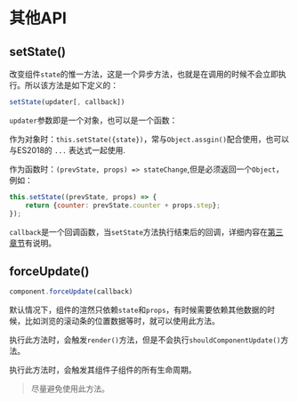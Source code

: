# 其他API

## setState()

改变组件`state`的惟一方法，这是一个异步方法，也就是在调用的时候不会立即执行。所以该方法是如下定义的：

```js
setState(updater[, callback])
```

`updater`参数即是一个对象，也可以是一个函数：

作为对象时：`this.setState({state})`，常与`Object.assgin()`配合使用，也可以与ES2018的 `...` 表达式一起使用.

作为函数时：`(prevState, props) => stateChange`,但是必须返回一个`Object`，例如：
```js
this.setState((prevState, props) => {
    return {counter: prevState.counter + props.step};
});
```

`callback`是一个回调函数，当`setState`方法执行结束后的回调，详细内容在[第三章节](../chapter03/01.md#setState)有说明。

## forceUpdate()

```js
component.forceUpdate(callback)
```

默认情况下，组件的渲然只依赖`state`和`props`，有时候需要依赖其他数据的时候，比如浏览的滚动条的位置数据等时，就可以使用此方法。

执行此方法时，会触发`render()`方法，但是不会执行`shouldComponentUpdate()`方法。

执行此方法时，会触发其组件子组件的所有生命周期。

> 尽量避免使用此方法。